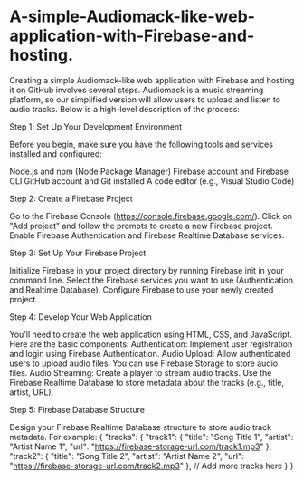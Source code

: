 # A-simple-Audiomack-like-web-application-with-Firebase-and-hosting.
Creating a simple Audiomack-like web application with Firebase and hosting it on GitHub involves several steps. Audiomack is a music streaming platform, so our simplified version will allow users to upload and listen to audio tracks. Below is a high-level description of the process:

Step 1: Set Up Your Development Environment

Before you begin, make sure you have the following tools and services installed and configured:

Node.js and npm (Node Package Manager)
Firebase account and Firebase CLI
GitHub account and Git installed
A code editor (e.g., Visual Studio Code)

Step 2: Create a Firebase Project

Go to the Firebase Console (https://console.firebase.google.com/).
Click on "Add project" and follow the prompts to create a new Firebase project.
Enable Firebase Authentication and Firebase Realtime Database services.

Step 3: Set Up Your Firebase Project

Initialize Firebase in your project directory by running Firebase init in your command line.
Select the Firebase services you want to use (Authentication and Realtime Database).
Configure Firebase to use your newly created project.

Step 4: Develop Your Web Application

You'll need to create the web application using HTML, CSS, and JavaScript. Here are the basic components:
Authentication: Implement user registration and login using Firebase Authentication.
Audio Upload: Allow authenticated users to upload audio files. You can use Firebase Storage to store audio files.
Audio Streaming: Create a player to stream audio tracks. Use the Firebase Realtime Database to store metadata about the tracks (e.g., title, artist, URL).

Step 5: Firebase Database Structure

Design your Firebase Realtime Database structure to store audio track metadata. For example:
              {
  "tracks": {
    "track1": {
      "title": "Song Title 1",
      "artist": "Artist Name 1",
      "url": "https://firebase-storage-url.com/track1.mp3"
    },
    "track2": {
      "title": "Song Title 2",
      "artist": "Artist Name 2",
      "url": "https://firebase-storage-url.com/track2.mp3"
    },
    // Add more tracks here
  }
}

